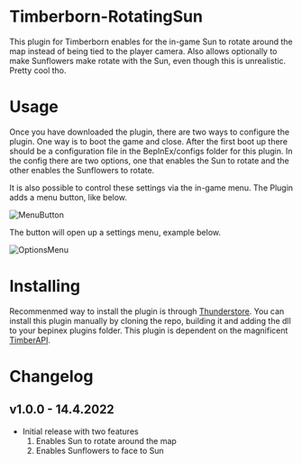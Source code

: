# Timberborn-RotatingSun
This plugin for Timberborn enables for the in-game Sun to rotate around the map instead of being tied to the player camera.
Also allows optionally to make Sunflowers make rotate with the Sun, even though this is unrealistic. Pretty cool tho.

# Usage
Once you have downloaded the plugin, there are two ways to configure the plugin. One way is to boot the game and close. 
After the first boot up there should be a configuration file in the BepInEx/configs folder for this plugin. In the config
there are two options, one that enables the Sun to rotate and the other enables the Sunflowers to rotate.

It is also possible to control these settings via the in-game menu. The Plugin adds a menu button, like below.

![MenuButton](https://raw.githubusercontent.com/hytonhan/Timberborn-RotatingSun/main/package/MenuButton.PNG?raw=true)

The button will open up a settings menu, example below.

![OptionsMenu](https://raw.githubusercontent.com/hytonhan/Timberborn-RotatingSun/main/package/OptionsMenu.PNG?raw=true)


# Installing 
Recommenmed way to install the plugin is through [Thunderstore](https://timberborn.thunderstore.io/). You can install this plugin manually by cloning the repo, building it
and adding the dll to your bepinex plugins folder. This plugin is dependent on the magnificent [TimberAPI](https://github.com/Timberborn-Modding-Central/TimberAPI).

# Changelog

## v1.0.0 - 14.4.2022
 - Initial release with two features
	1. Enables Sun to rotate around the map
	1. Enables Sunflowers to face to Sun